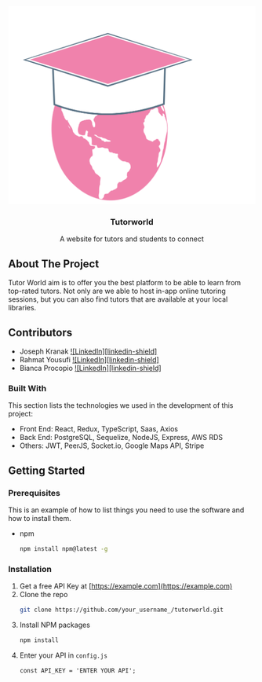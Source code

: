 ![Tutorworld Logo](./client/src/assets/tutor_world.svg)
<br />
<p align="center">

  <h3 align="center">Tutorworld</h3>

  <p align="center">
    A website for tutors and students to connect
    
  </p>
</p>



<!-- ABOUT THE PROJECT -->
## About The Project

Tutor World aim is to offer you the best platform to be able to learn from top-rated tutors. Not only are we able to host in-app online tutoring sessions, but you can also find tutors that are available at your local libraries. 

## Contributors
* Joseph Kranak [![LinkedIn][linkedin-shield]](https://www.linkedin.com/in/joseph-kranak/)
* Rahmat Yousufi [![LinkedIn][linkedin-shield]](https://www.linkedin.com/in/rahmatyousufi/)
* Bianca Procopio [![LinkedIn][linkedin-shield]](https://www.linkedin.com/in/bianca-procopio/)

### Built With

This section lists the technologies we used in the development of this project:
* Front End: React, Redux, TypeScript, Saas, Axios
* Back End: PostgreSQL, Sequelize, NodeJS, Express, AWS RDS
* Others: JWT, PeerJS, Socket.io, Google Maps API, Stripe

<!-- GETTING STARTED -->
## Getting Started

### Prerequisites

This is an example of how to list things you need to use the software and how to install them.
* npm
  ```sh
  npm install npm@latest -g
  ```

### Installation

1. Get a free API Key at [https://example.com](https://example.com)
2. Clone the repo
   ```sh
   git clone https://github.com/your_username_/tutorworld.git
   ```
3. Install NPM packages
   ```sh
   npm install
   ```
4. Enter your API in `config.js`
   ```JS
   const API_KEY = 'ENTER YOUR API';
   ```

